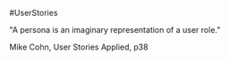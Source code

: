 #UserStories

"A persona is an imaginary representation of a user role."

Mike Cohn, User Stories Applied, p38